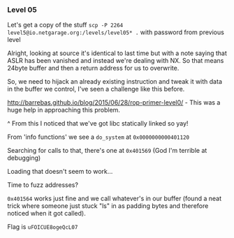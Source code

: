 ### Level 05
Let's get a copy of the stuff
`scp -P 2264 level5@io.netgarage.org:/levels/level05* .` with password from previous level

Alright, looking at source it's identical to last time but with a note saying that ASLR has been vanished and instead we're dealing with NX. So that means 24byte buffer and then a return address for us to overwrite.

So, we need to hijack an already existing instruction and tweak it with data in the buffer we control, I've seen a challenge like this before.

http://barrebas.github.io/blog/2015/06/28/rop-primer-level0/ - This was a huge help in approaching this problem.

^ From this I noticed that we've got libc statically linked so yay!

From 'info functions' we see a `do_system` at `0x0000000000401120`

Searching for calls to that, there's one at `0x401569` (God I'm terrible at debugging)

Loading that doesn't seem to work...

Time to fuzz addresses? 

`0x401564` works just fine and we call whatever's in our buffer (found a neat trick where someone just stuck "ls" in as padding bytes and therefore noticed when it got called).

Flag is `uFOICUE8ogeQcL07`

